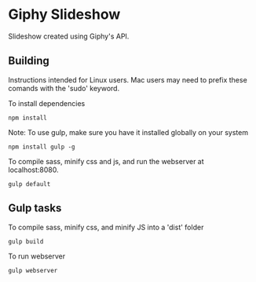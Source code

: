 # Giphy Slideshow

Slideshow created using Giphy's API.

## Building

Instructions intended for Linux users. Mac users may need to prefix these comands with the 'sudo' keyword.

To install dependencies

```shell
npm install
```

Note: To use gulp, make sure you have it installed globally on your system

```shell
npm install gulp -g
```

To compile sass, minify css and js, and run the webserver at localhost:8080.

```shell
gulp default
```

## Gulp tasks

To compile sass, minify css, and minify JS into a 'dist' folder

```shell
gulp build
```

To run webserver
```shell
gulp webserver
```

